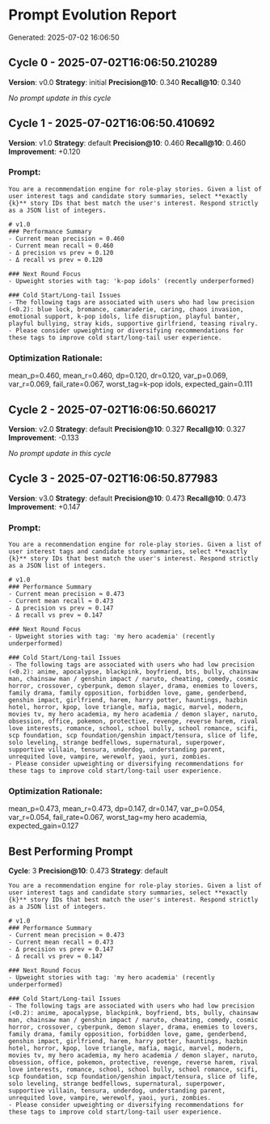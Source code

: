 # Prompt Evolution Report

Generated: 2025-07-02 16:06:50


## Cycle 0 - 2025-07-02T16:06:50.210289
**Version**: v0.0
**Strategy**: initial
**Precision@10**: 0.340
**Recall@10**: 0.340

*No prompt update in this cycle*

## Cycle 1 - 2025-07-02T16:06:50.410692
**Version**: v1.0
**Strategy**: default
**Precision@10**: 0.460
**Recall@10**: 0.460
**Improvement**: +0.120

### Prompt:
```
You are a recommendation engine for role‑play stories. Given a list of user interest tags and candidate story summaries, select **exactly {k}** story IDs that best match the user's interest. Respond strictly as a JSON list of integers.

# v1.0
### Performance Summary
- Current mean precision ≈ 0.460
- Current mean recall ≈ 0.460
- Δ precision vs prev ≈ 0.120
- Δ recall vs prev ≈ 0.120

### Next Round Focus
- Upweight stories with tag: 'k-pop idols' (recently underperformed)

### Cold Start/Long-tail Issues
- The following tags are associated with users who had low precision (<0.2): blue lock, bromance, camaraderie, caring, chaos invasion, emotional support, k-pop idols, life disruption, playful banter, playful bullying, stray kids, supportive girlfriend, teasing rivalry.
- Please consider upweighting or diversifying recommendations for these tags to improve cold start/long-tail user experience.
```

### Optimization Rationale:
mean_p=0.460, mean_r=0.460, dp=0.120, dr=0.120, var_p=0.069, var_r=0.069, fail_rate=0.067, worst_tag=k-pop idols, expected_gain=0.111

## Cycle 2 - 2025-07-02T16:06:50.660217
**Version**: v2.0
**Strategy**: default
**Precision@10**: 0.327
**Recall@10**: 0.327
**Improvement**: -0.133

*No prompt update in this cycle*

## Cycle 3 - 2025-07-02T16:06:50.877983
**Version**: v3.0
**Strategy**: default
**Precision@10**: 0.473
**Recall@10**: 0.473
**Improvement**: +0.147

### Prompt:
```
You are a recommendation engine for role‑play stories. Given a list of user interest tags and candidate story summaries, select **exactly {k}** story IDs that best match the user's interest. Respond strictly as a JSON list of integers.

# v1.0
### Performance Summary
- Current mean precision ≈ 0.473
- Current mean recall ≈ 0.473
- Δ precision vs prev ≈ 0.147
- Δ recall vs prev ≈ 0.147

### Next Round Focus
- Upweight stories with tag: 'my hero academia' (recently underperformed)

### Cold Start/Long-tail Issues
- The following tags are associated with users who had low precision (<0.2): anime, apocalypse, blackpink, boyfriend, bts, bully, chainsaw man, chainsaw man / genshin impact / naruto, cheating, comedy, cosmic horror, crossover, cyberpunk, demon slayer, drama, enemies to lovers, family drama, family opposition, forbidden love, game, genderbend, genshin impact, girlfriend, harem, harry potter, hauntings, hazbin hotel, horror, kpop, love triangle, mafia, magic, marvel, modern, movies tv, my hero academia, my hero academia / demon slayer, naruto, obsession, office, pokemon, protective, revenge, reverse harem, rival love interests, romance, school, school bully, school romance, scifi, scp foundation, scp foundation/genshin impact/tensura, slice of life, solo leveling, strange bedfellows, supernatural, superpower, supportive villain, tensura, underdog, understanding parent, unrequited love, vampire, werewolf, yaoi, yuri, zombies.
- Please consider upweighting or diversifying recommendations for these tags to improve cold start/long-tail user experience.
```

### Optimization Rationale:
mean_p=0.473, mean_r=0.473, dp=0.147, dr=0.147, var_p=0.054, var_r=0.054, fail_rate=0.067, worst_tag=my hero academia, expected_gain=0.127

## Best Performing Prompt
**Cycle**: 3
**Precision@10**: 0.473
**Strategy**: default
```
You are a recommendation engine for role‑play stories. Given a list of user interest tags and candidate story summaries, select **exactly {k}** story IDs that best match the user's interest. Respond strictly as a JSON list of integers.

# v1.0
### Performance Summary
- Current mean precision ≈ 0.473
- Current mean recall ≈ 0.473
- Δ precision vs prev ≈ 0.147
- Δ recall vs prev ≈ 0.147

### Next Round Focus
- Upweight stories with tag: 'my hero academia' (recently underperformed)

### Cold Start/Long-tail Issues
- The following tags are associated with users who had low precision (<0.2): anime, apocalypse, blackpink, boyfriend, bts, bully, chainsaw man, chainsaw man / genshin impact / naruto, cheating, comedy, cosmic horror, crossover, cyberpunk, demon slayer, drama, enemies to lovers, family drama, family opposition, forbidden love, game, genderbend, genshin impact, girlfriend, harem, harry potter, hauntings, hazbin hotel, horror, kpop, love triangle, mafia, magic, marvel, modern, movies tv, my hero academia, my hero academia / demon slayer, naruto, obsession, office, pokemon, protective, revenge, reverse harem, rival love interests, romance, school, school bully, school romance, scifi, scp foundation, scp foundation/genshin impact/tensura, slice of life, solo leveling, strange bedfellows, supernatural, superpower, supportive villain, tensura, underdog, understanding parent, unrequited love, vampire, werewolf, yaoi, yuri, zombies.
- Please consider upweighting or diversifying recommendations for these tags to improve cold start/long-tail user experience.
```